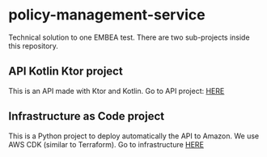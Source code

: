 # policy-management-service

Technical solution to one EMBEA test.
There are two sub-projects inside this repository.

## API Kotlin Ktor project

This is an API made with Ktor and Kotlin.
Go to API project: [HERE](api)

## Infrastructure as Code project

This is a Python project to deploy automatically the API to Amazon.
We use AWS CDK (similar to Terraform).
Go to infrastructure [HERE](infrastructure)
